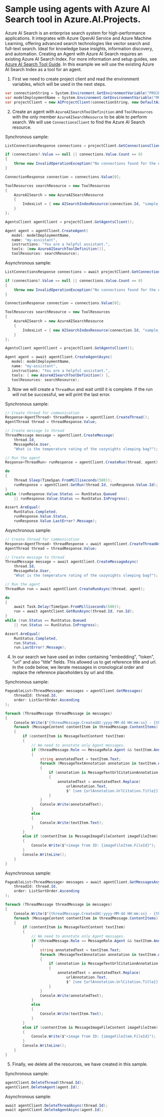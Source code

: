 # Sample using agents with Azure AI Search tool in Azure.AI.Projects.

Azure AI Search is an enterprise search system for high-performance applications.
It integrates with Azure OpenAI Service and Azure Machine Learning, offering advanced
search technologies like vector search and full-text search. Ideal for knowledge base
insights, information discovery, and automation. Creating an Agent with Azure AI
Search requires an existing Azure AI Search Index. For more information and setup
guides, see [Azure AI Search Tool Guide](https://learn.microsoft.com/azure/ai-services/agents/how-to/tools/azure-ai-search).
In this example we will use the existing Azure AI Search Index as a tool for an agent.

1. First we need to create project client and read the environment variables, which will be used in the next steps.
```C# Snippet:AzureAISearchExample_CreateProjectClient
var connectionString = System.Environment.GetEnvironmentVariable("PROJECT_CONNECTION_STRING");
var modelDeploymentName = System.Environment.GetEnvironmentVariable("MODEL_DEPLOYMENT_NAME");
var projectClient = new AIProjectClient(connectionString, new DefaultAzureCredential());
```

2. Create an agent with `AzureAISearchToolDefinition` and `ToolResources` with the only member `AzureAISearchResource` to be able to perform search. We will use `ConnectionsClient` to find the Azure AI Search resource.

Synchronous sample:
```C# Snippet:CreateAgentWithAzureAISearchTool_Sync
ListConnectionsResponse connections = projectClient.GetConnectionsClient().GetConnections(ConnectionType.AzureAISearch);

if (connections?.Value == null || connections.Value.Count == 0)
{
    throw new InvalidOperationException("No connections found for the Azure AI Search.");
}

ConnectionResponse connection = connections.Value[0];

ToolResources searchResource = new ToolResources
{
    AzureAISearch = new AzureAISearchResource
    {
        IndexList = { new AISearchIndexResource(connection.Id, "sample_index") }
    }
};

AgentsClient agentClient = projectClient.GetAgentsClient();

Agent agent = agentClient.CreateAgent(
   model: modelDeploymentName,
   name: "my-assistant",
   instructions: "You are a helpful assistant.",
   tools: [new AzureAISearchToolDefinition()],
   toolResources: searchResource);
```

Asynchronous sample:
```C# Snippet:CreateAgentWithAzureAISearchTool
ListConnectionsResponse connections = await projectClient.GetConnectionsClient().GetConnectionsAsync(ConnectionType.AzureAISearch).ConfigureAwait(false);

if (connections?.Value == null || connections.Value.Count == 0)
{
    throw new InvalidOperationException("No connections found for the Azure AI Search.");
}

ConnectionResponse connection = connections.Value[0];

ToolResources searchResource = new ToolResources
{
    AzureAISearch = new AzureAISearchResource
    {
        IndexList = { new AISearchIndexResource(connection.Id, "sample_index") }
    }
};

AgentsClient agentClient = projectClient.GetAgentsClient();

Agent agent = await agentClient.CreateAgentAsync(
   model: modelDeploymentName,
   name: "my-assistant",
   instructions: "You are a helpful assistant.",
   tools: [ new AzureAISearchToolDefinition() ],
   toolResources: searchResource);
```

3. Now we will create a `ThreadRun` and wait untill it is complete. If the run will not be successful, we will print the last error.

Synchronous sample:
```C# Snippet:AzureAISearchExample_CreateRun_Sync
// Create thread for communication
Response<AgentThread> threadResponse = agentClient.CreateThread();
AgentThread thread = threadResponse.Value;

// Create message to thread
ThreadMessage message = agentClient.CreateMessage(
    thread.Id,
    MessageRole.User,
    "What is the temperature rating of the cozynights sleeping bag?");

// Run the agent
Response<ThreadRun> runResponse = agentClient.CreateRun(thread, agent);

do
{
    Thread.Sleep(TimeSpan.FromMilliseconds(500));
    runResponse = agentClient.GetRun(thread.Id, runResponse.Value.Id);
}
while (runResponse.Value.Status == RunStatus.Queued
    || runResponse.Value.Status == RunStatus.InProgress);

Assert.AreEqual(
    RunStatus.Completed,
    runResponse.Value.Status,
    runResponse.Value.LastError?.Message);
```

Asynchronous sample:
```C# Snippet:AzureAISearchExample_CreateRun
// Create thread for communication
Response<AgentThread> threadResponse = await agentClient.CreateThreadAsync();
AgentThread thread = threadResponse.Value;

// Create message to thread
ThreadMessage message = await agentClient.CreateMessageAsync(
    thread.Id,
    MessageRole.User,
    "What is the temperature rating of the cozynights sleeping bag?");

// Run the agent
ThreadRun run = await agentClient.CreateRunAsync(thread, agent);

do
{
    await Task.Delay(TimeSpan.FromMilliseconds(500));
    run = await agentClient.GetRunAsync(thread.Id, run.Id);
}
while (run.Status == RunStatus.Queued
    || run.Status == RunStatus.InProgress);

Assert.AreEqual(
    RunStatus.Completed,
    run.Status,
    run.LastError?.Message);
```

4. In our search we have used an index containing "embedding", "token", "url" and also "title" fields. This allowed us to get reference title and url. In the code below, we iterate messages in cronological order and replace the reference placeholders by url and title.

Synchronous sample:
```C# Snippet:PopulateReferencesAgentWithAzureAISearchTool_Sync
PageableList<ThreadMessage> messages = agentClient.GetMessages(
    threadId: thread.Id,
    order: ListSortOrder.Ascending
);

foreach (ThreadMessage threadMessage in messages)
{
    Console.Write($"{threadMessage.CreatedAt:yyyy-MM-dd HH:mm:ss} - {threadMessage.Role,10}: ");
    foreach (MessageContent contentItem in threadMessage.ContentItems)
    {
        if (contentItem is MessageTextContent textItem)
        {
            // We need to annotate only Agent messages.
            if (threadMessage.Role == MessageRole.Agent && textItem.Annotations.Count > 0)
            {
                string annotatedText = textItem.Text;
                foreach (MessageTextAnnotation annotation in textItem.Annotations)
                {
                    if (annotation is MessageTextUrlCitationAnnotation urlAnnotation)
                    {
                        annotatedText = annotatedText.Replace(
                            urlAnnotation.Text,
                            $" [see {urlAnnotation.UrlCitation.Title}] ({urlAnnotation.UrlCitation.Url})");
                    }
                }
                Console.Write(annotatedText);
            }
            else
            {
                Console.Write(textItem.Text);
            }
        }
        else if (contentItem is MessageImageFileContent imageFileItem)
        {
            Console.Write($"<image from ID: {imageFileItem.FileId}");
        }
        Console.WriteLine();
    }
}
```

Asynchronous sample:
```C# Snippet:PopulateReferencesAgentWithAzureAISearchTool
PageableList<ThreadMessage> messages = await agentClient.GetMessagesAsync(
    threadId: thread.Id,
    order: ListSortOrder.Ascending
);

foreach (ThreadMessage threadMessage in messages)
{
    Console.Write($"{threadMessage.CreatedAt:yyyy-MM-dd HH:mm:ss} - {threadMessage.Role,10}: ");
    foreach (MessageContent contentItem in threadMessage.ContentItems)
    {
        if (contentItem is MessageTextContent textItem)
        {
            // We need to annotate only Agent messages.
            if (threadMessage.Role == MessageRole.Agent && textItem.Annotations.Count > 0)
            {
                string annotatedText = textItem.Text;
                foreach (MessageTextAnnotation annotation in textItem.Annotations)
                {
                    if (annotation is MessageTextUrlCitationAnnotation urlAnnotation)
                    {
                        annotatedText = annotatedText.Replace(
                            urlAnnotation.Text,
                            $" [see {urlAnnotation.UrlCitation.Title}] ({urlAnnotation.UrlCitation.Url})");
                    }
                }
                Console.Write(annotatedText);
            }
            else
            {
                Console.Write(textItem.Text);
            }
        }
        else if (contentItem is MessageImageFileContent imageFileItem)
        {
            Console.Write($"<image from ID: {imageFileItem.FileId}");
        }
        Console.WriteLine();
    }
}
```

5. Finally, we delete all the resources, we have created in this sample.

Synchronous sample:
```C# Snippet:AzureAISearchExample_Cleanup_Sync
agentClient.DeleteThread(thread.Id);
agentClient.DeleteAgent(agent.Id);
```

Asynchronous sample:
```C# Snippet:AzureAISearchExample_Cleanup
await agentClient.DeleteThreadAsync(thread.Id);
await agentClient.DeleteAgentAsync(agent.Id);
```
